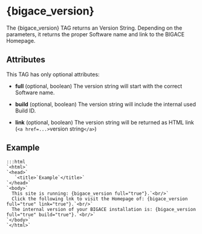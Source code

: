 # {bigace_version}

The {bigace_version} TAG returns an Version String. Depending on the parameters, it returns the proper Software name and link to the BIGACE Homepage.

## Attributes

This TAG has only optional attributes:


*  **full** (optional, boolean)
    The version string will start with the correct Software name.

*  **build** (optional, boolean)
    The version string will include the internal used Build ID.

*  **link** (optional, boolean)
    The version string will be returned as HTML link (`<a href=...>`version string`</a>`)

## Example

	:::html
	`<html>`
	`<head>`
	   `<title>`Example`</title>`
	`</head>`
	`<body>`
	  This site is running: {bigace_version full="true"}.`<br/>`
	  Click the following lnk to visit the Homepage of: {bigace_version full="true" link="true"}.`<br/>`
	  The internal version of your BIGACE installation is: {bigace_version full="true" build="true"}.`<br/>`
	`</body>`
	`</html>`

